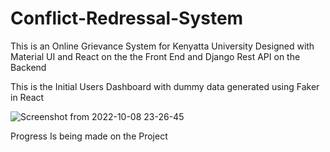 # Conflict-Redressal-System

This is an Online Grievance System for Kenyatta University Designed with Material UI and React on the the Front End and Django Rest API on the Backend

This is the Initial Users Dashboard with dummy data generated using Faker in React

![Screenshot from 2022-10-08 23-26-45](https://user-images.githubusercontent.com/111923574/194726701-9356d5b9-3d6c-4ef5-ac63-6dae4684049d.png)


Progress Is being made on the Project
